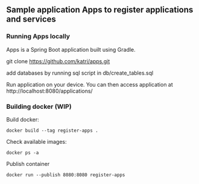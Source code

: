 ## Sample application Apps to register applications and services

### Running Apps locally
Apps  is a Spring Boot application built using Gradle. 

git clone https://github.com/katri/apps.git

add databases by running sql script in
db/create_tables.sql

Run application on your device.
You can then access application at http://localhost:8080/applications/

### Building docker (WIP)

Build docker:
```
docker build --tag register-apps .
```

Check available images:
```
docker ps -a
```

Publish container
```
docker run --publish 8080:8080 register-apps
```
